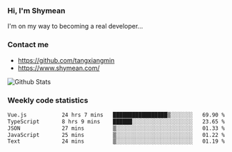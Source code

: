 ### Hi, I'm Shymean

I'm on my way to becoming a real developer...

### Contact me

- <https://github.com/tangxiangmin>
- <https://www.shymean.com/>

![Github Stats](https://github-readme-stats.vercel.app/api?username=tangxiangmin&show_icons=true&theme=dark)


###  Weekly code statistics

<!--START_SECTION:waka-->

```txt
Vue.js           24 hrs 7 mins   █████████████████▒░░░░░░░   69.90 %
TypeScript       8 hrs 9 mins    ██████░░░░░░░░░░░░░░░░░░░   23.65 %
JSON             27 mins         ▒░░░░░░░░░░░░░░░░░░░░░░░░   01.33 %
JavaScript       25 mins         ▒░░░░░░░░░░░░░░░░░░░░░░░░   01.22 %
Text             24 mins         ▒░░░░░░░░░░░░░░░░░░░░░░░░   01.19 %
```

<!--END_SECTION:waka-->